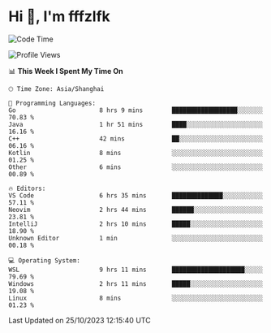 # Hi 👋, I'm fffzlfk

<!--START_SECTION:waka-->
![Code Time](http://img.shields.io/badge/Code%20Time-531%20hrs%2023%20mins-blue)

![Profile Views](http://img.shields.io/badge/Profile%20Views-0-blue)

📊 **This Week I Spent My Time On** 

```text
🕑︎ Time Zone: Asia/Shanghai

💬 Programming Languages: 
Go                       8 hrs 9 mins        ██████████████████░░░░░░░   70.83 % 
Java                     1 hr 51 mins        ████░░░░░░░░░░░░░░░░░░░░░   16.16 % 
C++                      42 mins             ██░░░░░░░░░░░░░░░░░░░░░░░   06.16 % 
Kotlin                   8 mins              ░░░░░░░░░░░░░░░░░░░░░░░░░   01.25 % 
Other                    6 mins              ░░░░░░░░░░░░░░░░░░░░░░░░░   00.89 % 

🔥 Editors: 
VS Code                  6 hrs 35 mins       ██████████████░░░░░░░░░░░   57.11 % 
Neovim                   2 hrs 44 mins       ██████░░░░░░░░░░░░░░░░░░░   23.81 % 
IntelliJ                 2 hrs 10 mins       █████░░░░░░░░░░░░░░░░░░░░   18.90 % 
Unknown Editor           1 min               ░░░░░░░░░░░░░░░░░░░░░░░░░   00.18 % 

💻 Operating System: 
WSL                      9 hrs 11 mins       ████████████████████░░░░░   79.69 % 
Windows                  2 hrs 11 mins       █████░░░░░░░░░░░░░░░░░░░░   19.08 % 
Linux                    8 mins              ░░░░░░░░░░░░░░░░░░░░░░░░░   01.23 % 
```


 Last Updated on 25/10/2023 12:15:40 UTC
<!--END_SECTION:waka-->
